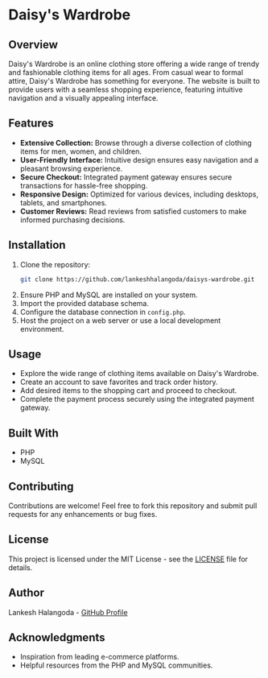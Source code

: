 # Daisy's Wardrobe

## Overview
Daisy's Wardrobe is an online clothing store offering a wide range of trendy and fashionable clothing items for all ages. From casual wear to formal attire, Daisy's Wardrobe has something for everyone. The website is built to provide users with a seamless shopping experience, featuring intuitive navigation and a visually appealing interface.

## Features
- **Extensive Collection:** Browse through a diverse collection of clothing items for men, women, and children.
- **User-Friendly Interface:** Intuitive design ensures easy navigation and a pleasant browsing experience.
- **Secure Checkout:** Integrated payment gateway ensures secure transactions for hassle-free shopping.
- **Responsive Design:** Optimized for various devices, including desktops, tablets, and smartphones.
- **Customer Reviews:** Read reviews from satisfied customers to make informed purchasing decisions.

## Installation
1. Clone the repository:
    ```bash
    git clone https://github.com/lankeshhalangoda/daisys-wardrobe.git
    ```
2. Ensure PHP and MySQL are installed on your system.
3. Import the provided database schema.
4. Configure the database connection in `config.php`.
5. Host the project on a web server or use a local development environment.

## Usage
- Explore the wide range of clothing items available on Daisy's Wardrobe.
- Create an account to save favorites and track order history.
- Add desired items to the shopping cart and proceed to checkout.
- Complete the payment process securely using the integrated payment gateway.

## Built With
- PHP
- MySQL

## Contributing
Contributions are welcome! Feel free to fork this repository and submit pull requests for any enhancements or bug fixes.

## License
This project is licensed under the MIT License - see the [LICENSE](LICENSE) file for details.

## Author
Lankesh Halangoda - [GitHub Profile](https://github.com/lankeshhalangoda)

## Acknowledgments
- Inspiration from leading e-commerce platforms.
- Helpful resources from the PHP and MySQL communities.
